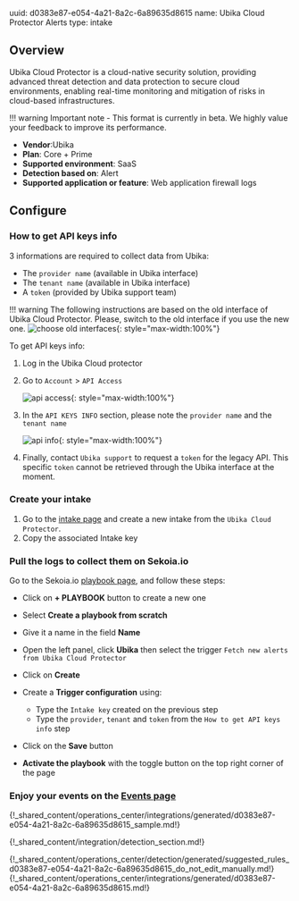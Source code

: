 uuid: d0383e87-e054-4a21-8a2c-6a89635d8615
name: Ubika Cloud Protector Alerts
type: intake

## Overview

Ubika Cloud Protector is a cloud-native security solution, providing advanced threat detection and data protection to secure cloud environments, enabling real-time monitoring and mitigation of risks in cloud-based infrastructures.

!!! warning
    Important note - This format is currently in beta. We highly value your feedback to improve its performance.


- **Vendor**:Ubika
- **Plan**: Core + Prime
- **Supported environment**: SaaS
- **Detection based on**: Alert
- **Supported application or feature**: Web application firewall logs	


## Configure

### How to get API keys info
3 informations are required to collect data from Ubika:

- The `provider name` (available in Ubika interface)
- The `tenant name` (available in Ubika interface)
- A `token` (provided by Ubika support team)

!!! warning
    The following instructions are based on the old interface of Ubika Cloud Protector. Please, switch to the old interface if you use the new one.
    ![choose old interfaces](/assets/operation_center/integration_catalog/cloud_and_saas/ubika_cloud_protector/switch.png){: style="max-width:100%"}

To get API keys info:


1. Log in the Ubika Cloud protector
2. Go to `Account` > `API Access`

    ![api access](/assets/operation_center/integration_catalog/cloud_and_saas/ubika_cloud_protector/api_access.png){: style="max-width:100%"}

3. In the `API KEYS INFO` section, please note the `provider name` and the `tenant name`

    ![api info](/assets/operation_center/integration_catalog/cloud_and_saas/ubika_cloud_protector/api_keys_info.png){: style="max-width:100%"}

4. Finally, contact `Ubika support` to request a `token` for the legacy API. This specific `token` cannot be retrieved through the Ubika interface at the moment.

### Create your intake

1. Go to the [intake page](https://app.sekoia.io/operations/intakes) and create a new intake from the `Ubika Cloud Protector`.
2. Copy the associated Intake key

### Pull the logs to collect them on Sekoia.io

Go to the Sekoia.io [playbook page](https://app.sekoia.io/operations/playbooks), and follow these steps:

- Click on **+ PLAYBOOK** button to create a new one
- Select **Create a playbook from scratch**
- Give it a name in the field **Name**
- Open the left panel, click **Ubika** then select the trigger `Fetch new alerts from Ubika Cloud Protector`
- Click on **Create**
- Create a **Trigger configuration** using:

    * Type the `Intake key` created on the previous step
    * Type the `provider`, `tenant` and `token` from the `How to get API keys info` step 

- Click on the **Save** button
- **Activate the playbook** with the toggle button on the top right corner of the page

### Enjoy your events on the [Events page](https://app.sekoia.io/operations/events)

{!_shared_content/operations_center/integrations/generated/d0383e87-e054-4a21-8a2c-6a89635d8615_sample.md!}


{!_shared_content/integration/detection_section.md!}

{!_shared_content/operations_center/detection/generated/suggested_rules_d0383e87-e054-4a21-8a2c-6a89635d8615_do_not_edit_manually.md!}
{!_shared_content/operations_center/integrations/generated/d0383e87-e054-4a21-8a2c-6a89635d8615.md!}

